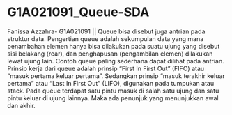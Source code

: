 # G1A021091_Queue-SDA
Fanissa Azzahra- G1A021091 || Queue bisa disebut juga antrian pada struktur data. Pengertian queue adalah sekumpulan data yang mana penambahan elemen hanya bisa dilakukan pada suatu ujung yang disebut sisi belakang (rear), dan penghapusan (pengambilan elemen) dilakukan lewat ujung lain. Contoh queue paling sederhana dapat dilihat pada antrian. Prinsip kerja dari queue adalah prinsip “First In First Out” (FIFO) atau “masuk pertama keluar pertama”. Sedangkan prinsip “masuk terakhir keluar pertama” atau “Last In First Out” (LIFO), digunakan pada tumpukan atau stack. Pada queue terdapat satu pintu masuk di salah satu ujung dan satu pintu keluar di ujung lainnya. Maka ada penunjuk yang menunjukkan awal dan akhir. 
